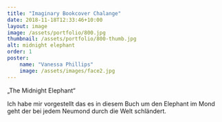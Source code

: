 ```yaml
---
title: "Imaginary Bookcover Chalange"
date: 2018-11-18T12:33:46+10:00
layout: image
image: /assets/portfolio/800.jpg
thumbnail: /assets/portfolio/800-thumb.jpg
alt: midnight elephant
order: 1
poster:
    name: "Vanessa Phillips"
    image: /assets/images/face2.jpg
---
```


„The Midnight Elephant“

Ich habe mir vorgestellt das es in diesem Buch um den Elephant im Mond geht der bei jedem Neumond durch die Welt schländert.
